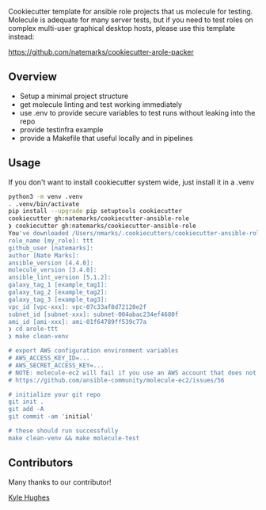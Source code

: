 Cookiecutter template for ansible role projects that us molecule for testing. Molecule is adequate for many server  tests, but if you need to test roles on complex multi-user graphical desktop  hosts, please use this template instead: 

https://github.com/natemarks/cookiecutter-arole-packer

## Overview
 - Setup a minimal project structure
 - get molecule linting and test working immediately
 - use .env to provide secure variables to test runs without leaking into the repo
 - provide testinfra example
 - provide a Makefile that useful locally and in pipelines


## Usage
If you don't want to install cookiecutter system wide, just install it in a .venv
```bash
python3 -m venv .venv
. .venv/bin/activate
pip install --upgrade pip setuptools cookiecutter
cookiecutter gh:natemarks/cookiecutter-ansible-role
❯ cookiecutter gh:natemarks/cookiecutter-ansible-role
You've downloaded /Users/nmarks/.cookiecutters/cookiecutter-ansible-role before. Is it okay to delete and re-download it? [yes]:
role_name [my_role]: ttt
github_user [natemarks]:
author [Nate Marks]:
ansible_version [4.4.0]:
molecule_version [3.4.0]:
ansible_lint_version [5.1.2]:
galaxy_tag_1 [example_tag1]:
galaxy_tag_2 [example_tag2]:
galaxy_tag_3 [example_tag3]:
vpc_id [vpc-xxx]: vpc-07c33af8d72120e2f
subnet_id [subnet-xxx]: subnet-004abac234ef4680f
ami_id [ami-xxx]: ami-01f64789ff539c77a
❯ cd arole-ttt
❯ make clean-venv

# export AWS configuration environment variables
# AWS_ACCESS_KEY_ID=...
# AWS_SECRET_ACCESS_KEY=...
# NOTE: molecule-ec2 will fail if you use an AWS account that does not have a default VPC
# https://github.com/ansible-community/molecule-ec2/issues/56

# initialize your git repo
git init .
git add -A
git commit -am 'initial'

# these should run successfully
make clean-venv && make molecule-test
```

## Contributors

Many thanks to our contributor!

[Kyle Hughes](https://github.com/Hugh472)

